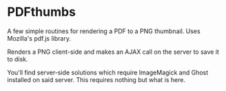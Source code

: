 # PDFthumbs
A few simple routines for rendering a PDF to a PNG thumbnail. Uses Mozilla's pdf.js library.

Renders a PNG client-side and makes an AJAX call on the server to save it to disk.

You'll find server-side solutions which require ImageMagick and Ghost installed on said server.
This requires nothing but what is here.
